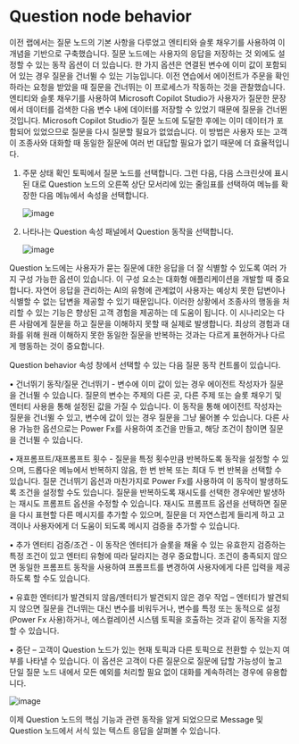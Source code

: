 # Question node behavior

이전 랩에서는 질문 노드의 기본 사항을 다루었고 엔티티와 슬롯 채우기를 사용하여 이 개념을 기반으로 구축했습니다. 질문 노드에는 사용자의 응답을 저장하는 것 외에도 설정할 수 있는 동작 옵션이 더 있습니다. 한 가지 옵션은 연결된 변수에 이미 값이 포함되어 있는 경우 질문을 건너뛸 수 있는 기능입니다. 이전 연습에서 에이전트가 주문을 확인하라는 요청을 받았을 때 질문을 건너뛰는 이 프로세스가 작동하는 것을 관찰했습니다. 엔티티와 슬롯 채우기를 사용하여 Microsoft Copilot Studio가 사용자가 질문한 문장에서 데이터를 검색한 다음 변수 내에 데이터를 저장할 수 있었기 때문에 질문을 건너뛴 것입니다. Microsoft Copilot Studio가 질문 노드에 도달한 후에는 이미 데이터가 포함되어 있었으므로 질문을 다시 질문할 필요가 없었습니다. 이 방법은 사용자 또는 고객이 조종사와 대화할 때 동일한 질문에 여러 번 대답할 필요가 없기 때문에 더 효율적입니다.

1. 주문 상태 확인 토픽에서 질문 노드를 선택합니다. 그런 다음, 다음 스크린샷에 표시된 대로 Question 노드의 오른쪽 상단 모서리에 있는 줄임표를 선택하여 메뉴를 확장한 다음 메뉴에서 속성을 선택합니다.


   ![image](https://github.com/user-attachments/assets/9284bd11-0c19-446f-91d4-6b32f5e28f2c)

3. 나타나는 Question 속성 패널에서 Question 동작을 선택합니다.

   ![image](https://github.com/user-attachments/assets/c7150772-3e3f-4808-b26f-f7c622a494a8)



Question 노드에는 사용자가 묻는 질문에 대한 응답을 더 잘 식별할 수 있도록 여러 가지 구성 가능한 옵션이 있습니다. 이 구성 요소는 대화형 애플리케이션을 개발할 때 중요합니다. 자연어 응답을 관리하는 AI의 유형에 관계없이 사용자는 예상치 못한 답변이나 식별할 수 없는 답변을 제공할 수 있기 때문입니다. 이러한 상황에서 조종사의 행동을 처리할 수 있는 기능은 향상된 고객 경험을 제공하는 데 도움이 됩니다. 이 시나리오는 다른 사람에게 질문을 하고 질문을 이해하지 못할 때 실제로 발생합니다. 최상의 경험과 대화를 위해 원래 이해하지 못한 동일한 질문을 반복하는 것과는 다르게 표현하거나 다르게 행동하는 것이 중요합니다.

Question behavior 속성 창에서 선택할 수 있는 다음 질문 동작 컨트롤이 있습니다.

• 건너뛰기 동작/질문 건너뛰기 - 변수에 이미 값이 있는 경우 에이전트 작성자가 질문을 건너뛸 수 있습니다. 질문의 변수는 주제의 다른 곳, 다른 주제 또는 슬롯 채우기 및 엔터티 사용을 통해 설정된 값을 가질 수 있습니다. 이 동작을 통해 에이전트 작성자는 질문을 건너뛸 수 있고, 변수에 값이 있는 경우 질문을 그냥 물어볼 수 있습니다. 다른 사용 가능한 옵션으로는 Power Fx를 사용하여 조건을 만들고, 해당 조건이 참이면 질문을 건너뛸 수 있습니다.

• 재프롬프트/재프롬프트 횟수 - 질문을 특정 횟수만큼 반복하도록 동작을 설정할 수 있으며, 드롭다운 메뉴에서 반복하지 않음, 한 번 반복 또는 최대 두 번 반복을 선택할 수 있습니다. 질문 건너뛰기 옵션과 마찬가지로 Power Fx를 사용하여 이 동작이 발생하도록 조건을 설정할 수도 있습니다. 질문을 반복하도록 재시도를 선택한 경우에만 발생하는 재시도 프롬프트 옵션을 수정할 수 있습니다. 재시도 프롬프트 옵션을 선택하면 질문을 다시 표현할 다른 메시지를 추가할 수 있으며, 질문을 더 자연스럽게 들리게 하고 고객이나 사용자에게 더 도움이 되도록 메시지 검증을 추가할 수 있습니다.

• 추가 엔터티 검증/조건 - 이 동작은 엔터티가 슬롯을 채울 수 있는 유효한지 검증하는 특정 조건이 있고 엔터티 유형에 따라 달라지는 경우 중요합니다. 조건이 충족되지 않으면 동일한 프롬프트 동작을 사용하여 프롬프트를 변경하여 사용자에게 다른 입력을 제공하도록 할 수도 있습니다.

• 유효한 엔터티가 발견되지 않음/엔터티가 발견되지 않은 경우 작업 – 엔터티가 발견되지 않으면 질문을 건너뛰는 대신 변수를 비워두거나, 변수를 특정 또는 동적으로 설정(Power Fx 사용)하거나, 에스컬레이션 시스템 토픽을 호출하는 것과 같이 동작을 지정할 수 있습니다.

• 중단 – 고객이 Question 노드가 있는 현재 토픽과 다른 토픽으로 전환할 수 있는지 여부를 나타낼 수 있습니다. 이 옵션은 고객이 다른 질문으로 질문에 답할 가능성이 높고 단일 질문 노드 내에서 모든 예외를 처리할 필요 없이 대화를 계속하려는 경우에 유용합니다.

![image](https://github.com/user-attachments/assets/833051df-a1a4-4d10-a315-a2c0575286df)


이제 Question 노드의 핵심 기능과 관련 동작을 알게 되었으므로 Message 및 Question 노드에서 서식 있는 텍스트 응답을 살펴볼 수 있습니다.

























